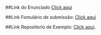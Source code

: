 ##Link do Enunciado
[Click aqui](https://docs.google.com/document/d/1sPTdAVSG4fOHsHYF7x3sKACWSc8prS9R7wdt28pvzJo/edit?usp=sharing)

##Link Fomulário de submissão:
[Click aqui](https://forms.gle/HE2mR4S5kfNXszvM7)

##Link Repositorio de Exemplo:
[Click aqui](https://github.com/gleisonbt/formJS).

